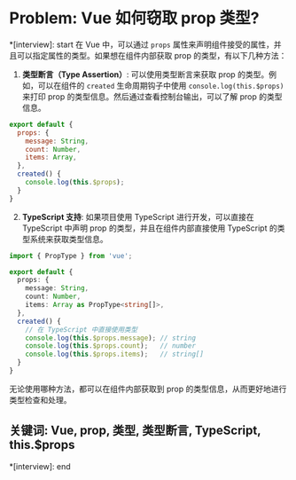 # Problem: Vue 如何窃取 prop 类型?

*[interview]: start
在 Vue 中，可以通过 `props` 属性来声明组件接受的属性，并且可以指定属性的类型。如果想在组件内部获取 prop 的类型，有以下几种方法：

1. **类型断言（Type Assertion）**: 可以使用类型断言来获取 prop 的类型。例如，可以在组件的 `created` 生命周期钩子中使用 `console.log(this.$props)` 来打印 prop 的类型信息。然后通过查看控制台输出，可以了解 prop 的类型信息。

```javascript
export default {
  props: {
    message: String,
    count: Number,
    items: Array,
  },
  created() {
    console.log(this.$props);
  }
}
```

2. **TypeScript 支持**: 如果项目使用 TypeScript 进行开发，可以直接在 TypeScript 中声明 prop 的类型，并且在组件内部直接使用 TypeScript 的类型系统来获取类型信息。

```typescript
import { PropType } from 'vue';

export default {
  props: {
    message: String,
    count: Number,
    items: Array as PropType<string[]>,
  },
  created() {
    // 在 TypeScript 中直接使用类型
    console.log(this.$props.message); // string
    console.log(this.$props.count);   // number
    console.log(this.$props.items);   // string[]
  }
}
```

无论使用哪种方法，都可以在组件内部获取到 prop 的类型信息，从而更好地进行类型检查和处理。

## 关键词: Vue, prop, 类型, 类型断言, TypeScript, this.$props
*[interview]: end

